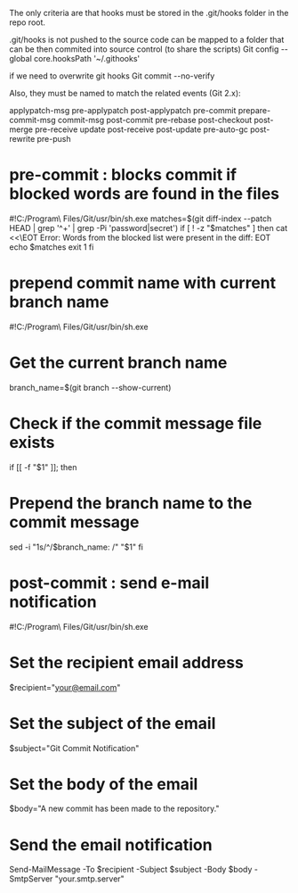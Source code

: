 The only criteria are that hooks must be stored in the .git/hooks folder in the repo root. 

.git/hooks is not pushed to the source code
can be mapped to a folder that can be then commited into source control (to share the scripts)
Git config --global core.hooksPath '~/.githooks'

if we need to overwrite git hooks
Git commit --no-verify

Also, they must be named to match the related events (Git 2.x):

applypatch-msg
pre-applypatch
post-applypatch
pre-commit
prepare-commit-msg
commit-msg
post-commit
pre-rebase
post-checkout
post-merge
pre-receive
update
post-receive
post-update
pre-auto-gc
post-rewrite
pre-push


# pre-commit : blocks commit if blocked words are found in the files
#!C:/Program\ Files/Git/usr/bin/sh.exe
matches=$(git diff-index --patch HEAD | grep '^+' | grep -Pi 'password|secret')
if [ ! -z "$matches" ]
then
  cat <<\EOT
Error: Words from the blocked list were present in the diff:
EOT
echo $matches
exit 1
fi

# prepend commit name with current branch name
#!C:/Program\ Files/Git/usr/bin/sh.exe
# Get the current branch name
branch_name=$(git branch --show-current)
# Check if the commit message file exists
if [[ -f "$1" ]]; then
  # Prepend the branch name to the commit message
  sed -i "1s/^/$branch_name: /" "$1"
fi


# post-commit : send e-mail notification
#!C:/Program\ Files/Git/usr/bin/sh.exe
# Set the recipient email address
$recipient="your@email.com"
# Set the subject of the email
$subject="Git Commit Notification"
# Set the body of the email
$body="A new commit has been made to the repository."
# Send the email notification
Send-MailMessage -To $recipient -Subject $subject -Body $body -SmtpServer "your.smtp.server"